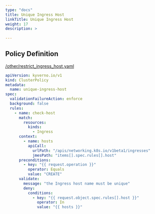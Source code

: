 ```yaml
---
type: "docs"
title: Unique Ingress Host
linkTitle: Unique Ingress Host
weight: 17
description: >
    
---
```


## Policy Definition
<a href="https://github.com/kyverno/policies/raw/main//other/restrict_ingress_host.yaml" target="-blank">/other/restrict_ingress_host.yaml</a>

```yaml
apiVersion: kyverno.io/v1
kind: ClusterPolicy
metadata:
  name: unique-ingress-host
spec:
  validationFailureAction: enforce
  background: false
  rules:
    - name: check-host
      match:
        resources:
          kinds:
            - Ingress
      context:
        - name: hosts
          apiCall:
            urlPath: "/apis/networking.k8s.io/v1beta1/ingresses"
            jmesPath: "items[].spec.rules[].host"
      preconditions:
        - key: "{{ request.operation }}"
          operator: Equals
          value: "CREATE"
      validate:
        message: "the Ingress host name must be unique"
        deny:
          conditions:
            - key: "{{ request.object.spec.rules[].host }}"
              operator: In
              value: "{{ hosts }}"

```
